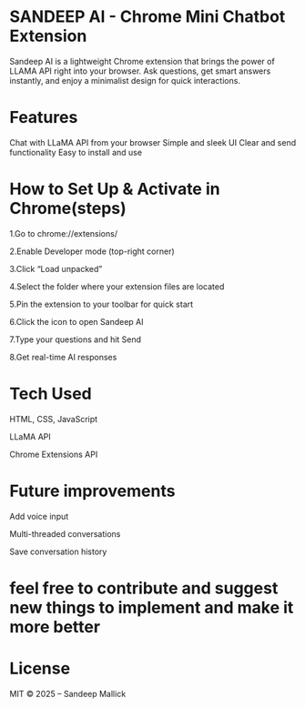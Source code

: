 # SANDEEP AI - Chrome Mini Chatbot Extension
Sandeep AI is a lightweight Chrome extension that brings the power of LLAMA API right into your browser. Ask questions, get smart answers instantly, and enjoy a minimalist design for quick interactions.

# Features
Chat with LLaMA API from your browser
Simple and sleek UI
Clear and send functionality
Easy to install and use

# How to Set Up & Activate in Chrome(steps)
1.Go to chrome://extensions/

2.Enable Developer mode (top-right corner)

3.Click “Load unpacked”

4.Select the folder where your extension files are located

5.Pin the extension to your toolbar for quick start

6.Click the icon to open Sandeep AI

7.Type your questions and hit Send

8.Get real-time AI responses

# Tech Used
HTML, CSS, JavaScript

LLaMA API

Chrome Extensions API

# Future improvements
Add voice input

Multi-threaded conversations

Save conversation history

# feel free to contribute and suggest new things to implement and make it more better 

# License
MIT © 2025 – Sandeep Mallick

